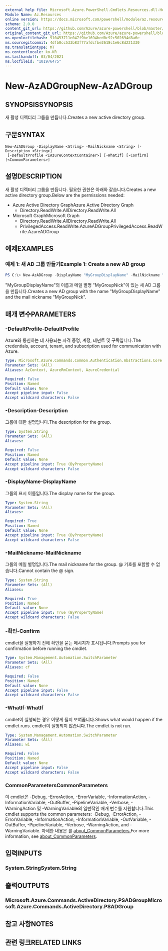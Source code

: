 ```yaml
---
external help file: Microsoft.Azure.PowerShell.Cmdlets.Resources.dll-Help.xml
Module Name: Az.Resources
online version: https://docs.microsoft.com/powershell/module/az.resources/new-azadgroup
schema: 2.0.0
content_git_url: https://github.com/Azure/azure-powershell/blob/master/src/Resources/Resources/help/New-AzADGroup.md
original_content_git_url: https://github.com/Azure/azure-powershell/blob/master/src/Resources/Resources/help/New-AzADGroup.md
ms.openlocfilehash: 910453711e047f9be1694bed0c92c502694d8a6e
ms.sourcegitcommit: 4dfb0cc533b83f77afdcfbe2618c1e6c8d221330
ms.translationtype: MT
ms.contentlocale: ko-KR
ms.lasthandoff: 03/04/2021
ms.locfileid: "101976475"
---
```

# <span data-ttu-id="d6cae-101">New-AzADGroup</span><span class="sxs-lookup"><span data-stu-id="d6cae-101">New-AzADGroup</span></span>

## <span data-ttu-id="d6cae-102">SYNOPSIS</span><span class="sxs-lookup"><span data-stu-id="d6cae-102">SYNOPSIS</span></span>
<span data-ttu-id="d6cae-103">새 활성 디렉터리 그룹을 만듭니다.</span><span class="sxs-lookup"><span data-stu-id="d6cae-103">Creates a new active directory group.</span></span>

## <span data-ttu-id="d6cae-104">구문</span><span class="sxs-lookup"><span data-stu-id="d6cae-104">SYNTAX</span></span>

```
New-AzADGroup -DisplayName <String> -MailNickname <String> [-Description <String>]
 [-DefaultProfile <IAzureContextContainer>] [-WhatIf] [-Confirm] [<CommonParameters>]
```

## <span data-ttu-id="d6cae-105">설명</span><span class="sxs-lookup"><span data-stu-id="d6cae-105">DESCRIPTION</span></span>
<span data-ttu-id="d6cae-106">새 활성 디렉터리 그룹을 만듭니다. 필요한 권한은 아래와 같습니다.</span><span class="sxs-lookup"><span data-stu-id="d6cae-106">Creates a new active directory group.Below are the permissions needed:</span></span>

- <span data-ttu-id="d6cae-107">Azure Active Directory Graph</span><span class="sxs-lookup"><span data-stu-id="d6cae-107">Azure Active Directory Graph</span></span>
  - <span data-ttu-id="d6cae-108">Directory.ReadWrite.All</span><span class="sxs-lookup"><span data-stu-id="d6cae-108">Directory.ReadWrite.All</span></span>
- <span data-ttu-id="d6cae-109">Microsoft Graph</span><span class="sxs-lookup"><span data-stu-id="d6cae-109">Microsoft Graph</span></span>
  - <span data-ttu-id="d6cae-110">Directory.ReadWrite.All</span><span class="sxs-lookup"><span data-stu-id="d6cae-110">Directory.ReadWrite.All</span></span>
  - <span data-ttu-id="d6cae-111">PrivilegedAccess.ReadWrite.AzureADGroup</span><span class="sxs-lookup"><span data-stu-id="d6cae-111">PrivilegedAccess.ReadWrite.AzureADGroup</span></span>

## <span data-ttu-id="d6cae-112">예제</span><span class="sxs-lookup"><span data-stu-id="d6cae-112">EXAMPLES</span></span>

### <span data-ttu-id="d6cae-113">예제 1: 새 AD 그룹 만들기</span><span class="sxs-lookup"><span data-stu-id="d6cae-113">Example 1: Create a new AD group</span></span>

```powershell
PS C:\> New-AzADGroup -DisplayName "MyGroupDisplayName" -MailNickname "MyGroupNick"
```

<span data-ttu-id="d6cae-114">"MyGroupDisplayName"의 이름과 메일 별명 "MyGroupNick"이 있는 새 AD 그룹을 만듭니다.</span><span class="sxs-lookup"><span data-stu-id="d6cae-114">Creates a new AD group with the name "MyGroupDisplayName" and the mail nickname "MyGroupNick".</span></span>

## <span data-ttu-id="d6cae-115">매개 변수</span><span class="sxs-lookup"><span data-stu-id="d6cae-115">PARAMETERS</span></span>

### <span data-ttu-id="d6cae-116">-DefaultProfile</span><span class="sxs-lookup"><span data-stu-id="d6cae-116">-DefaultProfile</span></span>
<span data-ttu-id="d6cae-117">Azure와 통신하는 데 사용되는 자격 증명, 계정, 테넌트 및 구독입니다.</span><span class="sxs-lookup"><span data-stu-id="d6cae-117">The credentials, account, tenant, and subscription used for communication with Azure.</span></span>

```yaml
Type: Microsoft.Azure.Commands.Common.Authentication.Abstractions.Core.IAzureContextContainer
Parameter Sets: (All)
Aliases: AzContext, AzureRmContext, AzureCredential

Required: False
Position: Named
Default value: None
Accept pipeline input: False
Accept wildcard characters: False
```

### <span data-ttu-id="d6cae-118">-Description</span><span class="sxs-lookup"><span data-stu-id="d6cae-118">-Description</span></span>
<span data-ttu-id="d6cae-119">그룹에 대한 설명입니다.</span><span class="sxs-lookup"><span data-stu-id="d6cae-119">The description for the group.</span></span>

```yaml
Type: System.String
Parameter Sets: (All)
Aliases:

Required: False
Position: Named
Default value: None
Accept pipeline input: True (ByPropertyName)
Accept wildcard characters: False
```

### <span data-ttu-id="d6cae-120">-DisplayName</span><span class="sxs-lookup"><span data-stu-id="d6cae-120">-DisplayName</span></span>
<span data-ttu-id="d6cae-121">그룹의 표시 이름입니다.</span><span class="sxs-lookup"><span data-stu-id="d6cae-121">The display name for the group.</span></span>

```yaml
Type: System.String
Parameter Sets: (All)
Aliases:

Required: True
Position: Named
Default value: None
Accept pipeline input: True (ByPropertyName)
Accept wildcard characters: False
```

### <span data-ttu-id="d6cae-122">-MailNickname</span><span class="sxs-lookup"><span data-stu-id="d6cae-122">-MailNickname</span></span>
<span data-ttu-id="d6cae-123">그룹의 메일 별명입니다.</span><span class="sxs-lookup"><span data-stu-id="d6cae-123">The mail nickname for the group.</span></span> <span data-ttu-id="d6cae-124">@ 기호를 포함할 수 없습니다.</span><span class="sxs-lookup"><span data-stu-id="d6cae-124">Cannot contain the @ sign.</span></span>

```yaml
Type: System.String
Parameter Sets: (All)
Aliases:

Required: True
Position: Named
Default value: None
Accept pipeline input: True (ByPropertyName)
Accept wildcard characters: False
```

### <span data-ttu-id="d6cae-125">-확인</span><span class="sxs-lookup"><span data-stu-id="d6cae-125">-Confirm</span></span>
<span data-ttu-id="d6cae-126">cmdlet을 실행하기 전에 확인을 묻는 메시지가 표시됩니다.</span><span class="sxs-lookup"><span data-stu-id="d6cae-126">Prompts you for confirmation before running the cmdlet.</span></span>

```yaml
Type: System.Management.Automation.SwitchParameter
Parameter Sets: (All)
Aliases: cf

Required: False
Position: Named
Default value: None
Accept pipeline input: False
Accept wildcard characters: False
```

### <span data-ttu-id="d6cae-127">-WhatIf</span><span class="sxs-lookup"><span data-stu-id="d6cae-127">-WhatIf</span></span>
<span data-ttu-id="d6cae-128">cmdlet이 실행되는 경우 어떻게 될지 보여줍니다.</span><span class="sxs-lookup"><span data-stu-id="d6cae-128">Shows what would happen if the cmdlet runs.</span></span>
<span data-ttu-id="d6cae-129">cmdlet이 실행되지 않습니다.</span><span class="sxs-lookup"><span data-stu-id="d6cae-129">The cmdlet is not run.</span></span>

```yaml
Type: System.Management.Automation.SwitchParameter
Parameter Sets: (All)
Aliases: wi

Required: False
Position: Named
Default value: None
Accept pipeline input: False
Accept wildcard characters: False
```

### <span data-ttu-id="d6cae-130">CommonParameters</span><span class="sxs-lookup"><span data-stu-id="d6cae-130">CommonParameters</span></span>
<span data-ttu-id="d6cae-131">이 cmdlet은 -Debug, -ErrorAction, -ErrorVariable, -InformationAction, -InformationVariable, -OutBuffer, -PipelineVariable, -Verbose, -WarningAction 및 -WarningVariable의 일반적인 매개 변수를 지원합니다.</span><span class="sxs-lookup"><span data-stu-id="d6cae-131">This cmdlet supports the common parameters: -Debug, -ErrorAction, -ErrorVariable, -InformationAction, -InformationVariable, -OutVariable, -OutBuffer, -PipelineVariable, -Verbose, -WarningAction, and -WarningVariable.</span></span> <span data-ttu-id="d6cae-132">자세한 내용은 를 [about_CommonParameters.](http://go.microsoft.com/fwlink/?LinkID=113216)</span><span class="sxs-lookup"><span data-stu-id="d6cae-132">For more information, see [about_CommonParameters](http://go.microsoft.com/fwlink/?LinkID=113216).</span></span>

## <span data-ttu-id="d6cae-133">입력</span><span class="sxs-lookup"><span data-stu-id="d6cae-133">INPUTS</span></span>

### <span data-ttu-id="d6cae-134">System.String</span><span class="sxs-lookup"><span data-stu-id="d6cae-134">System.String</span></span>

## <span data-ttu-id="d6cae-135">출력</span><span class="sxs-lookup"><span data-stu-id="d6cae-135">OUTPUTS</span></span>

### <span data-ttu-id="d6cae-136">Microsoft.Azure.Commands.ActiveDirectory.PSADGroup</span><span class="sxs-lookup"><span data-stu-id="d6cae-136">Microsoft.Azure.Commands.ActiveDirectory.PSADGroup</span></span>

## <span data-ttu-id="d6cae-137">참고 사항</span><span class="sxs-lookup"><span data-stu-id="d6cae-137">NOTES</span></span>

## <span data-ttu-id="d6cae-138">관련 링크</span><span class="sxs-lookup"><span data-stu-id="d6cae-138">RELATED LINKS</span></span>
